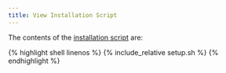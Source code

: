 ```yaml
---
title: View Installation Script
---
```


The contents of the [installation script](/script.sh) are:

{% highlight shell linenos %}
{% include_relative setup.sh %}
{% endhighlight %}

